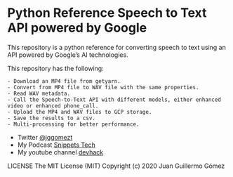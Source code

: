 # Python Reference Speech to Text API powered by Google

This repository is a python reference for converting speech to text using an API powered
by Google’s AI technologies.

This repository has the following:

    - Download an MP4 file from getyarn.
    - Convert from MP4 file to WAV file with the same properties.
    - Read WAV metadata.
    - Call the Speech-to-Text API with different models, either enhanced video or enhanced phone_call.
    - Upload the MP4 and WAV files to GCP storage.
    - Save the results to a csv.
    - Multi-processing for better performance.

- Twitter [@jggomezt](https://twitter.com/jggomezt)
- My Podcast [Snippets Tech](https://anchor.fm/jggomez)
- My youtube channel [devhack](https://www.youtube.com/devhack)


LICENSE
The MIT License (MIT)
Copyright (c) 2020 Juan Guillermo Gómez
